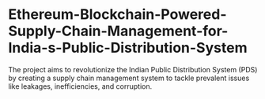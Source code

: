 # Ethereum-Blockchain-Powered-Supply-Chain-Management-for-India-s-Public-Distribution-System
The project aims to revolutionize the Indian Public Distribution System (PDS) by creating a supply chain management system to tackle prevalent issues like leakages, inefficiencies, and corruption.
